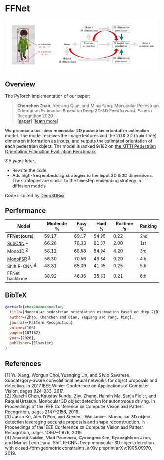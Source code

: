 # FFNet

<div align="center">
    <img src="assets/teaser.png" width="800" />
</div>

## Overview

The PyTorch implementation of our paper:
> **Chenchen Zhao**, Yeqiang Qian, and Ming Yang. Monocular Pedestrian Orientation Estimation Based on Deep 2D-3D Feedforward. Pattern Recognition 2020 <br>
> [[paper](https://arxiv.org/pdf/1909.10970)] [[learn more]()]

We propose a test-time monocular 2D pedestrian orientation estimation model. The model receives the image features and the 2D & 3D (train-time) dimension information as inputs, and outputs the estimated orientation of each pedestrian object. The model is ranked 9/162 on [the KITTI Pedestrian Orientation Estimation Evaluation Benchmark](https://www.cvlibs.net/datasets/kitti/eval_object.php?obj_benchmark=2d)

*3.5 years later...*
- Rewrite the code
- Add high-freq embedding strategies to the input 2D & 3D dimensions. The strategies are similar to the timestep embedding strategy in diffusion models

Code inspired by [Deep3DBox](https://github.com/smallcorgi/3D-Deepbox)

## Performance

| Model | Moderate % | Easy % | Hard % | Runtime /s | Ranking |
| --- | --- | --- | --- | --- | --- |
| **FFNet (ours)** | 59.17 | 69.17 | 54.95 | 0.22 | 2nd |
| [SubCNN](https://github.com/tanshen/SubCNN) <sup>[1](#subcnn)</sup> | 66.28 | 78.33 | 61.37 | 2.00 | 1st |
| Mono3D <sup>[2](#mono3d)</sup> | 58.12 | 68.58 | 54.94 | 4.20 | 3rd |
| [MonoPSR](https://github.com/kujason/monopsr) <sup>[3](#monopsr)</sup> | 56.30 | 70.56 | 49.84 | 0.20 | 4th |
| Shift R-CNN <sup>[4](#shiftrcnn)</sup> | 48.81 | 65.39 | 41.05 | 0.25 | 5th |
| FFNet backbone | 38.92 | 46.36 | 35.63 | 0.21 | 6th |

## BibTeX
```bibtex
@article{zhao2020monocular,
  title={Monocular pedestrian orientation estimation based on deep 2{D}-3{D} feedforward},
  author={Zhao, Chenchen and Qian, Yeqiang and Yang, Ming},
  journal={Pattern Recognition},
  volume={100},
  pages={107182},
  year={2020},
  publisher={Elsevier}
}
```

## References
<div id="subcnn"></div>
[1] Yu Xiang, Wongun Choi, Yuanqing Lin, and Silvio Savarese. Subcategory-aware convolutional neural networks for object proposals and detection. In 2017 IEEE Winter Conference on Applications of Computer Vision, pages 924–933, 2017.
<div id="mono3d"></div>
[2] Xiaozhi Chen, Kaustav Kundu, Ziyu Zhang, Huimin Ma, Sanja Fidler, and Raquel Urtasun. Monocular 3D object detection for autonomous driving. In Proceedings of the IEEE Conference on Computer Vision and Pattern Recognition, pages 2147–2156, 2016.
<div id="monopsr"></div>
[3] Jason Ku, Alex D Pon, and Steven L Waslander. Monocular 3D object detection leveraging accurate proposals and shape reconstruction. In Proceedings of the IEEE Conference on Computer Vision and Pattern Recognition, pages 11867–11876, 2019.
<div id="shiftrcnn"></div>
[4]  Andretti Naiden, Vlad Paunescu, Gyeongmo Kim, ByeongMoon Jeon, and Marius Leordeanu. Shift R-CNN: Deep monocular 3D object detection with closed-form geometric constraints. arXiv preprint arXiv:1905.09970, 2019.
